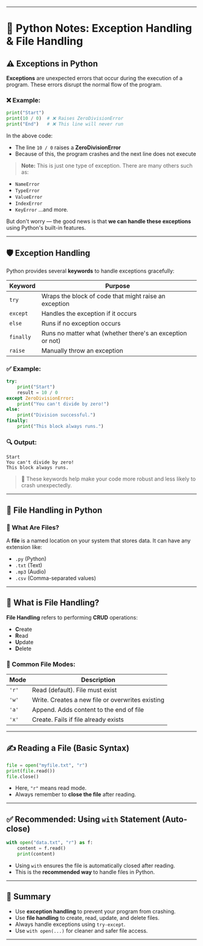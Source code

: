 
---

# 📘 Python Notes: Exception Handling & File Handling

## ⚠️ Exceptions in Python

**Exceptions** are unexpected errors that occur during the execution of a program. These errors disrupt the normal flow of the program.

### ❌ Example:

```python
print("Start")
print(10 / 0)  # ❌ Raises ZeroDivisionError
print("End")   # ❌ This line will never run
```

In the above code:

* The line `10 / 0` raises a **ZeroDivisionError**
* Because of this, the program crashes and the next line does not execute

> **Note:** This is just one type of exception. There are many others such as:

* `NameError`
* `TypeError`
* `ValueError`
* `IndexError`
* `KeyError`
  ...and more.

But don't worry — the good news is that **we can handle these exceptions** using Python's built-in features.

---

## 🛡️ Exception Handling

Python provides several **keywords** to handle exceptions gracefully:

| Keyword   | Purpose                                                   |
| --------- | --------------------------------------------------------- |
| `try`     | Wraps the block of code that might raise an exception     |
| `except`  | Handles the exception if it occurs                        |
| `else`    | Runs if no exception occurs                               |
| `finally` | Runs no matter what (whether there's an exception or not) |
| `raise`   | Manually throw an exception                               |

### ✅ Example:

```python
try:
    print("Start")
    result = 10 / 0
except ZeroDivisionError:
    print("You can't divide by zero!")
else:
    print("Division successful.")
finally:
    print("This block always runs.")
```

### 🔍 Output:

```
Start
You can't divide by zero!
This block always runs.
```

> 🎯 These keywords help make your code more robust and less likely to crash unexpectedly.

---

## 📁 File Handling in Python

### 📄 What Are Files?

A **file** is a named location on your system that stores data. It can have any extension like:

* `.py` (Python)
* `.txt` (Text)
* `.mp3` (Audio)
* `.csv` (Comma-separated values)

---

## 🔧 What is File Handling?

**File Handling** refers to performing **CRUD** operations:

* **C**reate
* **R**ead
* **U**pdate
* **D**elete

### 📂 Common File Modes:

| Mode  | Description                                      |
| ----- | ------------------------------------------------ |
| `'r'` | Read (default). File must exist                  |
| `'w'` | Write. Creates a new file or overwrites existing |
| `'a'` | Append. Adds content to the end of file          |
| `'x'` | Create. Fails if file already exists             |

---

## ✍️ Reading a File (Basic Syntax)

```python
file = open("myfile.txt", "r")
print(file.read())
file.close()
```

* Here, `"r"` means read mode.
* Always remember to **close the file** after reading.

---

## ✅ Recommended: Using `with` Statement (Auto-close)

```python
with open("data.txt", "r") as f:
    content = f.read()
    print(content)
```

* Using `with` ensures the file is automatically closed after reading.
* This is the **recommended way** to handle files in Python.

---

## 📌 Summary

* Use **exception handling** to prevent your program from crashing.
* Use **file handling** to create, read, update, and delete files.
* Always handle exceptions using `try-except`.
* Use `with open(...)` for cleaner and safer file access.

---

